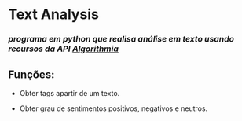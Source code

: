 # Text Analysis
### _programa em python que realisa análise em texto usando recursos da API [Algorithmia](https://algorithmia.com)_

## Funções:

- Obter tags apartir de um texto.

- Obter grau de sentimentos positivos, negativos e neutros.